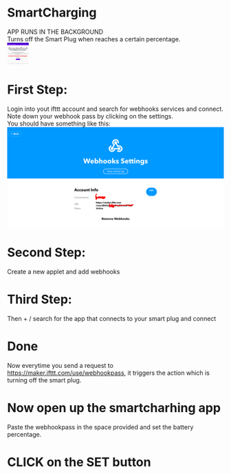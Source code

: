 # SmartCharging
APP RUNS IN THE BACKGROUND \
Turns off the Smart Plug when reaches a certain percentage.\
<img src="./image.jpg" width="50px" height="50px"/>

# First Step:
Login into yout ifttt account and search for webhooks services and connect.\
Note down your webhook pass by clicking on the settings. \
You should have something like this: \
<img src="./webhooks.jpg" />

# Second Step:
Create a new applet and add webhooks

# Third Step:
Then + /
search for the app that connects to your smart plug and connect

# Done
Now everytime you send a request to https://maker.ifttt.com/use/webhookpass, it triggers the action which is turning off the smart plug.

# Now open up the smartcharhing app
Paste the webhookpass in the space provided and set the battery percentage.

# CLICK on the SET button
